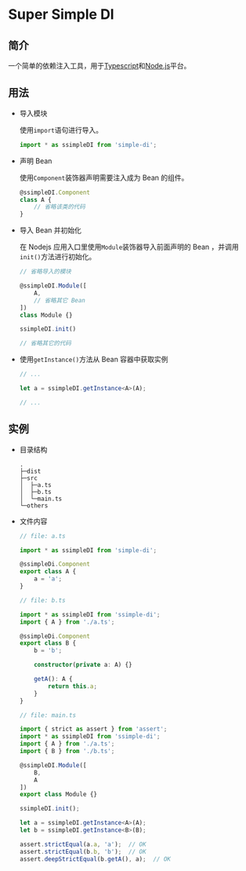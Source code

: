 # Super Simple DI

## 简介

一个简单的依赖注入工具，用于[Typescript](https://www.typescriptlang.org/)和[Node.js](https://nodejs.org/zh-cn/)平台。

## 用法

* 导入模块

  使用`import`语句进行导入。

  ```typescript
  import * as ssimpleDI from 'simple-di';
  ```

* 声明 Bean

  使用`Component`装饰器声明需要注入成为 Bean 的组件。

  ``` typescript
  @ssimpleDI.Component
  class A {
      // 省略该类的代码
  }
  ```

* 导入 Bean 并初始化

  在 Nodejs 应用入口里使用`Module`装饰器导入前面声明的 Bean ，并调用`init()`方法进行初始化。

  ```typescript
  // 省略导入的模块

  @ssimpleDI.Module([
      A,
      // 省略其它 Bean
  ])
  class Module {}

  ssimpleDI.init()

  // 省略其它的代码
  ```

* 使用`getInstance()`方法从 Bean 容器中获取实例

  ```typescript
  // ...

  let a = ssimpleDI.getInstance<A>(A);

  // ...
  ```

## 实例

* 目录结构
  
  ```shell
  .
  ├─dist
  ├─src
  │  ├─a.ts
  │  ├─b.ts
  │  └─main.ts
  └─others
  ```

* 文件内容

  ```typescript
  // file: a.ts

  import * as ssimpleDI from 'simple-di';

  @ssimpleDi.Component
  export class A {
      a = 'a';
  }
  ```

  ```typescript
  // file: b.ts

  import * as ssimpleDI from 'ssimple-di';
  import { A } from './a.ts';

  @ssimpleDi.Component
  export class B {
      b = 'b';

      constructor(private a: A) {}

      getA(): A {
          return this.a;
      }
  }
  ```

  ```typescript
  // file: main.ts

  import { strict as assert } from 'assert';
  import * as ssimpleDI from 'ssimple-di';
  import { A } from './a.ts';
  import { B } from './b.ts';

  @ssimpleDI.Module([
      B,
      A
  ])
  export class Module {}

  ssimpleDI.init();

  let a = ssimpleDI.getInstance<A>(A);
  let b = ssimpleDI.getInstance<B>(B);

  assert.strictEqual(a.a, 'a');  // OK
  assert.strictEqual(b.b, 'b');  // OK
  assert.deepStrictEqual(b.getA(), a);  // OK
  ```
